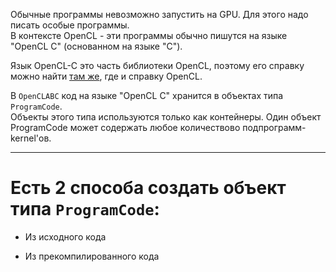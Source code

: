 ﻿


Обычные программы невозможно запустить на GPU. Для этого надо писать особые программы.\
В контексте OpenCL - эти программы обычно пишутся на языке "OpenCL C" (основанном на языке "C").

Язык OpenCL-C это часть библиотеки OpenCL, поэтому его справку можно найти [там же](https://www.khronos.org/registry/OpenCL/), где и справку OpenCL.

В `OpenCLABC` код на языке "OpenCL C" хранится в объектах типа `ProgramCode`.\
Объекты этого типа используются только как контейнеры.
Один объект ProgramCode может содержать любое количествово подпрограмм-kernel'ов.

---

# Есть 2 способа создать объект типа `ProgramCode`:

- <a path="Создание из исходного кода">		Из исходного кода			</a>

- <a path="Создание из бинарного файла">	Из прекомпилированного кода	</a>


